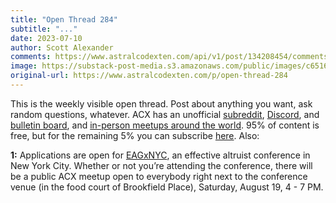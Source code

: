 ```yaml
---
title: "Open Thread 284"
subtitle: "..."
date: 2023-07-10
author: Scott Alexander
comments: https://www.astralcodexten.com/api/v1/post/134208454/comments?&all_comments=true
image: https://substack-post-media.s3.amazonaws.com/public/images/c6516b24-5d9a-4b63-8103-8d0de1e6fba6_255x255.webp
original-url: https://www.astralcodexten.com/p/open-thread-284
---
```

This is the weekly visible open thread. Post about anything you want, ask random questions, whatever. ACX has an unofficial [subreddit](https://www.reddit.com/r/slatestarcodex/), [Discord](https://discord.gg/RTKtdut), and [bulletin board](https://www.datasecretslox.com/index.php), and [in-person meetups around the world](https://www.lesswrong.com/community?filters%5B0%5D=SSC). 95% of content is free, but for the remaining 5% you can subscribe [here](https://astralcodexten.substack.com/subscribe?). Also:

**1:** Applications are open for [EAGxNYC](https://www.effectivealtruism.org/ea-global/events/eagxnyc#agenda), an effective altruist conference in New York City. Whether or not you’re attending the conference, there will be a public ACX meetup open to everybody right next to the conference venue (in the food court of Brookfield Place), Saturday, August 19, 4 - 7 PM.
